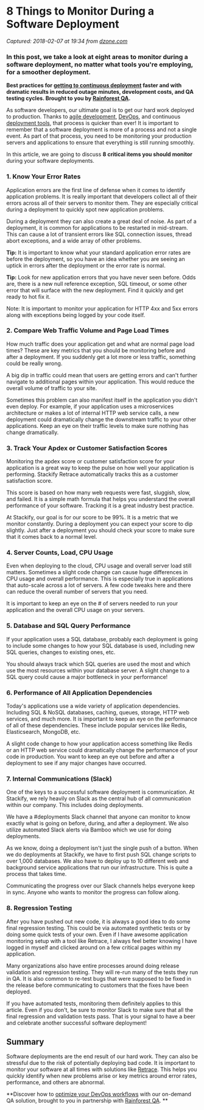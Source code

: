 # 8 Things to Monitor During a Software Deployment

_Captured: 2018-02-07 at 19:34 from [dzone.com](https://dzone.com/articles/8-things-to-monitor-during-a-software-deployment?edition=358124&utm_source=Daily%20Digest&utm_medium=email&utm_campaign=Daily%20Digest%202018-02-07)_

### In this post, we take a look at eight areas to monitor during a software deployment, no matter what tools you're employing, for a smoother deployment.

**Best practices for [getting to continuous deployment](https://dzone.com/go?i=268427&u=https%3A%2F%2Finfo.rainforestqa.com%2Febook-getting-to-continuous-deployment%3Futm_campaign%3Dgetting-to-continuous-deployment%26utm_medium%3Ddisplay%26utm_source%3Ddzone) faster and with dramatic results in reduced outage minutes, development costs, and QA testing cycles. Brought to you by [Rainforest QA](https://dzone.com/go?i=268427&u=https%3A%2F%2Fwww.rainforestqa.com%3Futm_campaign%3Dhome-page%26utm_medium%3Ddisplay%26utm_source%3Ddzone).**

As software developers, our ultimate goal is to get our hard work deployed to production. Thanks to [agile development](https://stackify.com/agile-methodology/), [DevOps](https://stackify.com/what-is-devops/), and continuous [deployment tools](https://stackify.com/software-deployment-tools/), that process is quicker than ever! It is important to remember that a software deployment is more of a process and not a single event. As part of that process, you need to be monitoring your production servers and applications to ensure that everything is still running smoothly.

In this article, we are going to discuss **8 critical items you should monitor** during your software deployments.

### **1\. Know Your Error Rates**

Application errors are the first line of defense when it comes to identify application problems. It is really important that developers collect all of their errors across all of their servers to monitor them. They are especially critical during a deployment to quickly spot new application problems.

During a deployment they can also create a great deal of noise. As part of a deployment, it is common for applications to be restarted in mid-stream. This can cause a lot of transient errors like SQL connection issues, thread abort exceptions, and a wide array of other problems.

**Tip:** It is important to know what your standard application error rates are before the deployment, so you have an idea whether you are seeing an uptick in errors after the deployment or the error rate is normal.

**Tip:** Look for new application errors that you have never seen before. Odds are, there is a new null reference exception, SQL timeout, or some other error that will surface with the new deployment. Find it quickly and get ready to hot fix it.

Note: It is important to monitor your application for HTTP 4xx and 5xx errors along with exceptions being logged by your code itself.

### **2\. Compare Web Traffic Volume and Page Load Times**

How much traffic does your application get and what are normal page load times? These are key metrics that you should be monitoring before and after a deployment. If you suddenly get a lot more or less traffic, something could be really wrong.

A big dip in traffic could mean that users are getting errors and can't further navigate to additional pages within your application. This would reduce the overall volume of traffic to your site.

Sometimes this problem can also manifest itself in the application you didn't even deploy. For example, if your application uses a microservices architecture or makes a lot of internal HTTP web service calls, a new deployment could dramatically change the downstream traffic to your other applications. Keep an eye on their traffic levels to make sure nothing has change dramatically.

### **3\. Track Your Apdex or Customer Satisfaction Scores**

Monitoring the apdex score or customer satisfaction score for your application is a great way to keep the pulse on how well your application is performing. Stackify Retrace automatically tracks this as a customer satisfaction score.

This score is based on how many web requests were fast, sluggish, slow, and failed. It is a simple math formula that helps you understand the overall performance of your software. Tracking it is a great industry best practice.

At Stackify, our goal is for our score to be 99%. It is a metric that we monitor constantly. During a deployment you can expect your score to dip slightly. Just after a deployment you should check your score to make sure that it comes back to a normal level.

### **4\. Server Counts, Load, CPU Usage**

Even when deploying to the cloud, CPU usage and overall server load still matters. Sometimes a slight code change can cause huge differences in CPU usage and overall performance. This is especially true in applications that auto-scale across a lot of servers. A few code tweaks here and there can reduce the overall number of servers that you need.

It is important to keep an eye on the # of servers needed to run your application and the overall CPU usage on your servers.

### **5\. Database and SQL Query Performance**

If your application uses a SQL database, probably each deployment is going to include some changes to how your SQL database is used, including new SQL queries, changes to existing ones, etc.

You should always track which SQL queries are used the most and which use the most resources within your database server. A slight change to a SQL query could cause a major bottleneck in your performance!

### **6\. Performance of All Application Dependencies**

Today's applications use a wide variety of application dependencies. Including SQL & NoSQL databases, caching, queues, storage, HTTP web services, and much more. It is important to keep an eye on the performance of all of these dependencies. These include popular services like Redis, Elasticsearch, MongoDB, etc.

A slight code change to how your application access something like Redis or an HTTP web service could dramatically change the performance of your code in production. You want to keep an eye out before and after a deployment to see if any major changes have occurred.

### **7\. Internal Communications (Slack)**

One of the keys to a successful software deployment is communication. At Stackify, we rely heavily on Slack as the central hub of all communication within our company. This includes doing deployments.

We have a #deployments Slack channel that anyone can monitor to know exactly what is going on before, during, and after a deployment. We also utilize automated Slack alerts via Bamboo which we use for doing deployments.

As we know, doing a deployment isn't just the single push of a button. When we do deployments at Stackify, we have to first push SQL change scripts to over 1,000 databases. We also have to deploy up to 10 different web and background service applications that run our infrastructure. This is quite a process that takes time.

Communicating the progress over our Slack channels helps everyone keep in sync. Anyone who wants to monitor the progress can follow along.

### **8\. Regression Testing**

After you have pushed out new code, it is always a good idea to do some final regression testing. This could be via automated synthetic tests or by doing some quick tests of your own. Even if I have awesome application monitoring setup with a tool like Retrace, I always feel better knowing I have logged in myself and clicked around on a few critical pages within my application.

Many organizations also have entire processes around doing release validation and regression testing. They will re-run many of the tests they run in QA. It is also common to re-test bugs that were supposed to be fixed in the release before communicating to customers that the fixes have been deployed.

If you have automated tests, monitoring them definitely applies to this article. Even if you don't, be sure to monitor Slack to make sure that all the final regression and validation tests pass. That is your signal to have a beer and celebrate another successful software deployment!

## **Summary**

Software deployments are the end result of our hard work. They can also be stressful due to the risk of potentially deploying bad code. It is important to monitor your software at all times with solutions like [Retrace](https://stackify.com/retrace/). This helps you quickly identify when new problems arise or key metrics around error rates, performance, and others are abnormal.

**Discover how to [optimize your DevOps workflows](https://dzone.com/go?i=268430&u=https%3A%2F%2Finfo.rainforestqa.com%2Febook-getting-to-continuous-deployment%3Futm_campaign%3Dgetting-to-continuous-deployment%26utm_medium%3Ddisplay%26utm_source%3Ddzone) with our on-demand QA solution, brought to you in partnership with [Rainforest QA](https://dzone.com/go?i=268430&u=https%3A%2F%2Fwww.rainforestqa.com%3Futm_campaign%3Dhome-page%26utm_medium%3Ddisplay%26utm_source%3Ddzone). **
